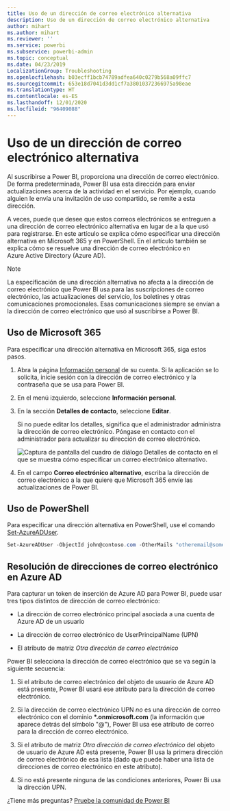 ```yaml
---
title: Uso de un dirección de correo electrónico alternativa
description: Uso de un dirección de correo electrónico alternativa
author: mihart
ms.author: mihart
ms.reviewer: ''
ms.service: powerbi
ms.subservice: powerbi-admin
ms.topic: conceptual
ms.date: 04/23/2019
LocalizationGroup: Troubleshooting
ms.openlocfilehash: b03ecff1bcb74789adfea640c0279b568a09ffc7
ms.sourcegitcommit: 653e18d7041d3dd1cf7a38010372366975a98eae
ms.translationtype: HT
ms.contentlocale: es-ES
ms.lasthandoff: 12/01/2020
ms.locfileid: "96409088"
---
```

# <a name="use-an-alternate-email-address"></a>Uso de un dirección de correo electrónico alternativa

Al suscribirse a Power BI, proporciona una dirección de correo electrónico. De forma predeterminada, Power BI usa esta dirección para enviar actualizaciones acerca de la actividad en el servicio. Por ejemplo, cuando alguien le envía una invitación de uso compartido, se remite a esta dirección.

A veces, puede que desee que estos correos electrónicos se entreguen a una dirección de correo electrónico alternativa en lugar de a la que usó para registrarse. En este artículo se explica cómo especificar una dirección alternativa en Microsoft 365 y en PowerShell. En el artículo también se explica cómo se resuelve una dirección de correo electrónico en Azure Active Directory (Azure AD).

> [!NOTE]
> La especificación de una dirección alternativa no afecta a la dirección de correo electrónico que Power BI usa para las suscripciones de correo electrónico, las actualizaciones del servicio, los boletines y otras comunicaciones promocionales. Esas comunicaciones siempre se envían a la dirección de correo electrónico que usó al suscribirse a Power BI.

## <a name="use-microsoft-365"></a>Uso de Microsoft 365

Para especificar una dirección alternativa en Microsoft 365, siga estos pasos.

1. Abra la página [Información personal](https://portal.office.com/account/#personalinfo) de su cuenta. Si la aplicación se lo solicita, inicie sesión con la dirección de correo electrónico y la contraseña que se usa para Power BI.

1. En el menú izquierdo, seleccione **Información personal**.

1. En la sección **Detalles de contacto**, seleccione **Editar**.

    Si no puede editar los detalles, significa que el administrador administra la dirección de correo electrónico. Póngase en contacto con el administrador para actualizar su dirección de correo electrónico.

    ![Captura de pantalla del cuadro de diálogo Detalles de contacto en el que se muestra cómo especificar un correo electrónico alternativo.](media/service-admin-alternate-email-address-for-power-bi/contact-details.png)

1. En el campo **Correo electrónico alternativo**, escriba la dirección de correo electrónico a la que quiere que Microsoft 365 envíe las actualizaciones de Power BI.

## <a name="use-powershell"></a>Uso de PowerShell

Para especificar una dirección alternativa en PowerShell, use el comando [Set-AzureADUser](/powershell/module/azuread/set-azureaduser/).

```powershell
Set-AzureADUser -ObjectId john@contoso.com -OtherMails "otheremail@somedomain.com"
```

## <a name="email-address-resolution-in-azure-ad"></a>Resolución de direcciones de correo electrónico en Azure AD

Para capturar un token de inserción de Azure AD para Power BI, puede usar tres tipos distintos de dirección de correo electrónico:

* La dirección de correo electrónico principal asociada a una cuenta de Azure AD de un usuario

* La dirección de correo electrónico de UserPrincipalName (UPN)

* El atributo de matriz *Otra dirección de correo electrónico*

Power BI selecciona la dirección de correo electrónico que se va según la siguiente secuencia:

1. Si el atributo de correo electrónico del objeto de usuario de Azure AD está presente, Power BI usará ese atributo para la dirección de correo electrónico.

1. Si la dirección de correo electrónico UPN *no* es una dirección de correo electrónico con el dominio **\*.onmicrosoft.com** (la información que aparece detrás del símbolo "\@"), Power BI usa ese atributo de correo para la dirección de correo electrónico.

1. Si el atributo de matriz *Otra dirección de correo electrónico* del objeto de usuario de Azure AD está presente, Power BI usa la primera dirección de correo electrónico de esa lista (dado que puede haber una lista de direcciones de correo electrónico en este atributo).

1. Si no está presente ninguna de las condiciones anteriores, Power Bi usa la dirección UPN.

¿Tiene más preguntas? [Pruebe la comunidad de Power BI](https://community.powerbi.com/)
